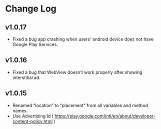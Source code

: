 # Change Log

## v1.0.17
* Fixed a bug app crashing when users' android device does not have Google Play Services.

## v1.0.16
* Fixed a bug that WebView doesn’t work properly after showing interstitial ad.

## v1.0.15
* Renamed “location” to “placement” from all variables and method names.
* Use Advertising Id ( https://play.google.com/intl/en/about/developer-content-policy.html )